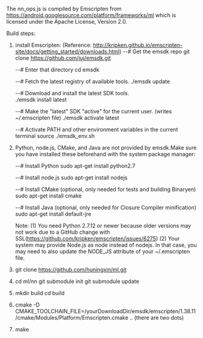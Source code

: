 The nn_ops.js is compiled by Emscripten from https://android.googlesource.com/platform/frameworks/ml
which is licensed under the Apache License, Version 2.0.



Build steps:

1. install Emscripten: (Reference: http://kripken.github.io/emscripten-site/docs/getting_started/downloads.html) 
    --# Get the emsdk repo
        git clone https://github.com/juj/emsdk.git

    --# Enter that directory
        cd emsdk

    --# Fetch the latest registry of available tools. 
        ./emsdk update

    --# Download and install the latest SDK tools.  
        ./emsdk install latest

    --# Make the "latest" SDK "active" for the current user. (writes ~/.emscripten file)
        ./emsdk activate latest

    --# Activate PATH and other environment variables in the current terminal
        source ./emsdk_env.sh

2. Python, node.js, CMake, and Java are not provided by emsdk.Make sure you have installed these beforehand with the system package manager:

    --# Install Python
        sudo apt-get install python2.7

    --# Install node.js
        sudo apt-get install nodejs

    --# Install CMake (optional, only needed for tests and building Binaryen)
        sudo apt-get install cmake

    --# Install Java (optional, only needed for Closure Compiler minification)
        sudo apt-get install default-jre

    Note: 
    (1) You need Python 2.7.12 or newer because older versions may not work due to a GitHub change with SSL(https://github.com/kripken/emscripten/issues/6275)
    (2) Your system may provide Node.js as node instead of nodejs. In that case, you may need to also update the NODE_JS attribute of your ~/.emscripten file.

3. git clone https://github.com/huningxin/ml.git

4. cd ml/nn
   git submodule init
   git submodule update

5. mkdir build
   cd build

6. cmake -D CMAKE_TOOLCHAIN_FILE=/yourDownloadDir/emsdk/emscripten/1.38.11/cmake/Modules/Platform/Emscripten.cmake .. (there are two dots)

7. make